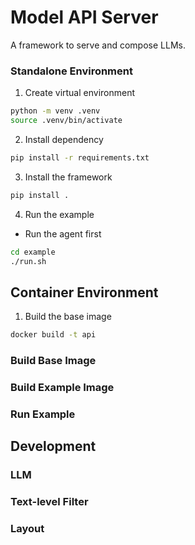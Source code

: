 # Model API Server
A framework to serve and compose LLMs.

### Standalone Environment

1. Create virtual environment
```bash
python -m venv .venv
source .venv/bin/activate
```

2. Install dependency
```bash
pip install -r requirements.txt
```

3. Install the framework
```bash
pip install .
```

4. Run the example
- Run the agent first
```bash
cd example
./run.sh
```

## Container Environment

1. Build the base image
```bash
docker build -t api
```

### Build Base Image

### Build Example Image

### Run Example

## Development

### LLM

### Text-level Filter

### Layout